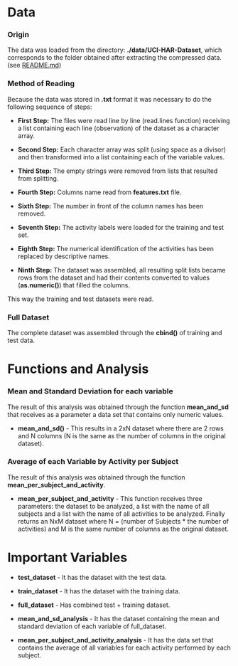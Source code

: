 # Data

### Origin
The data was loaded from the directory: **./data/UCI-HAR-Dataset**, which corresponds to the folder obtained after extracting the compressed data. (see [README.md](/README.md))

### Method of Reading
Because the data was stored in **.txt** format it was necessary to do the following sequence of steps:

* **First Step:** The files were read line by line (read.lines function) receiving a list containing each line (observation) of the dataset as a character array.

* **Second Step:** Each character array was split (using space as a divisor) and then transformed into a list containing each of the variable values.

* **Third Step:** The empty strings were removed from lists that resulted from splitting.

* **Fourth Step:** Columns name read from **features.txt** file.

* **Sixth Step:** The number in front of the column names has been removed.

* **Seventh Step:** The activity labels were loaded for the training and test set.

* **Eighth Step:** The numerical identification of the activities has been replaced by descriptive names.

* **Ninth Step:** The dataset was assembled, all resulting split lists became rows from the dataset and had their contents converted to values ​​(**as.numeric()**) that filled the columns.

This way the training and test datasets were read.

### Full Dataset
The complete dataset was assembled through the **cbind()** of training and test data.


# Functions and Analysis

### Mean and Standard Deviation for each variable
The result of this analysis was obtained through the function **mean_and_sd** that receives as a parameter a data set that contains only numeric values.

* **mean_and_sd()** - This results in a 2xN dataset where there are 2 rows and N columns (N is the same as the number of columns in the original dataset).

### Average of each Variable by Activity per Subject
The result of this analysis was obtained through the function **mean_per_subject_and_activity**.

* **mean_per_subject_and_activity** - This function receives three parameters: the dataset to be analyzed, a list with the name of all subjects and a list with the name of all activities to be analyzed. Finally returns an NxM dataset where N = (number of Subjects * the number of activities) and M is the same number of columns as the original dataset.


# Important Variables
* **test_dataset** - It has the dataset with the test data.

* **train_dataset** - It has the dataset with the training data.

* **full_dataset** - Has combined test + training dataset.

* **mean_and_sd_analysis** - It has the dataset containing the mean and standard deviation of each variable of full_dataset.

* **mean_per_subject_and_activity_analysis** - It has the data set that contains the average of all variables for each activity performed by each subject.